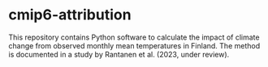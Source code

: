 # cmip6-attribution
This repository contains Python software to calculate the impact of climate change from observed monthly mean temperatures in Finland. The method is documented in a study by Rantanen et al. (2023, under review).
